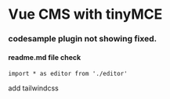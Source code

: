 # Vue CMS with tinyMCE
### codesample plugin not showing fixed.
#### readme.md file check
```
import * as editor from './editor'
```
add tailwindcss